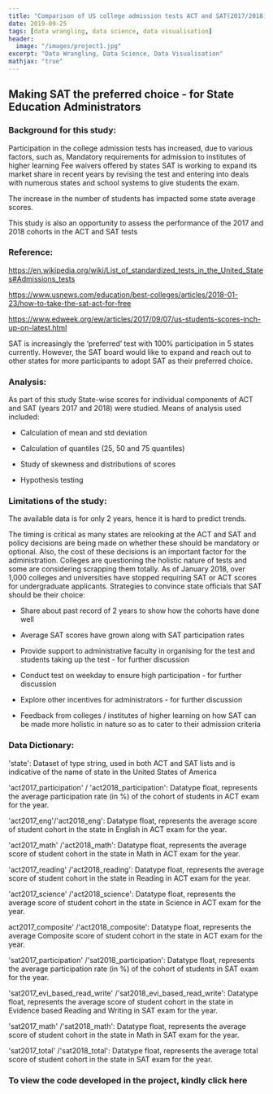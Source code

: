 ```yaml
---
title: "Comparison of US college admission tests ACT and SAT(2017/2018)"
date: 2019-09-25
tags: [data wrangling, data science, data visualisation]
header:
  image: "/images/project1.jpg"
excerpt: "Data Wrangling, Data Science, Data Visualisation"
mathjax: "true"
---
```



## Making SAT the preferred choice - for State Education Administrators

### Background for this study:

Participation in the college admission tests has increased, due to various factors, such as, Mandatory requirements for admission to institutes of higher learning Fee waivers offered by states SAT is working to expand its market share in recent years by revising the test and entering into deals with numerous states and school systems to give students the exam.

The increase in the number of students has impacted some state average scores.

This study is also an opportunity to assess the performance of the 2017 and 2018 cohorts in the ACT and SAT tests


### Reference:

https://en.wikipedia.org/wiki/List_of_standardized_tests_in_the_United_States#Admissions_tests

https://www.usnews.com/education/best-colleges/articles/2018-01-23/how-to-take-the-sat-act-for-free

https://www.edweek.org/ew/articles/2017/09/07/us-students-scores-inch-up-on-latest.html

SAT is increasingly the ‘preferred’ test with 100% participation in 5 states currently. However, the SAT board would like to expand and reach out to other states for more participants to adopt SAT as their preferred choice.

### Analysis:
As part of this study State-wise scores for individual components of ACT and SAT (years 2017 and 2018) were studied. Means of analysis used included:

- Calculation of mean and std deviation

- Calculation of quantiles (25, 50 and 75 quantiles)

- Study of skewness and distributions of scores

- Hypothesis testing

### Limitations of the study:

The available data is for only 2 years, hence it is hard to predict trends.

The timing is critical as many states are relooking at the ACT and SAT and policy decisions are being made on whether these should be mandatory or optional. Also, the cost of these decisions is an important factor for the administration. Colleges are questioning the holistic nature of tests and some are considering scrapping them totally. As of January 2018, over 1,000 colleges and universities have stopped requiring SAT or ACT scores for undergraduate applicants.
Strategies to convince state officials that SAT should be their choice:

- Share about past record of 2 years to show how the cohorts have done well

- Average SAT scores have grown along with SAT participation rates

- Provide support to administrative faculty in organising for the test and students taking up the test - for further discussion

- Conduct test on weekday to ensure high participation - for further discussion

- Explore other incentives for administrators - for further discussion

- Feedback from colleges / institutes of higher learning on how SAT can be made more holistic in nature so as to cater to their admission criteria

### Data Dictionary:

'state': Dataset of type string, used in both ACT and SAT lists and is indicative of the name of state in the United States of America

'act2017_participation' / 'act2018_participation': Datatype float, represents the average participation rate (in %) of the cohort of students in ACT exam for the year.

'act2017_eng'/'act2018_eng': Datatype float, represents the average score of student cohort in the state in English in ACT exam for the year.

'act2017_math' /'act2018_math': Datatype float, represents the average score of student cohort in the state in Math in ACT exam for the year.

'act2017_reading' /'act2018_reading': Datatype float, represents the average score of student cohort in the state in Reading in ACT exam for the year.

'act2017_science' /'act2018_science': Datatype float, represents the average score of student cohort in the state in Science in ACT exam for the year.

act2017_composite' /'act2018_composite': Datatype float, represents the average Composite score of student cohort in the state in ACT exam for the year.

'sat2017_participation' /'sat2018_participation': Datatype float, represents the average participation rate (in %) of the cohort of students in SAT exam for the year.

'sat2017_evi_based_read_write' /'sat2018_evi_based_read_write': Datatype float, represents the average score of student cohort in the state in Evidence based Reading and Writing in SAT exam for the year.

'sat2017_math' /'sat2018_math': Datatype float, represents the average score of student cohort in the state in Math in SAT exam for the year.

'sat2017_total' /'sat2018_total': Datatype float, represents the average total score of student cohort in the state in SAT exam for the year.


### To view the code developed in the project, kindly click here


```python

```
